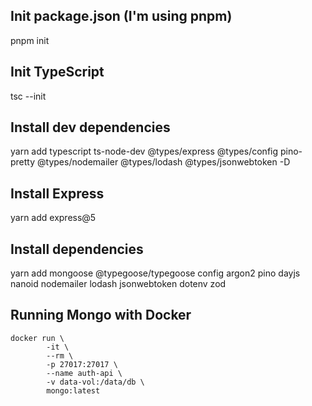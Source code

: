 ## Init package.json (I'm using pnpm)
pnpm init

## Init TypeScript
tsc --init

## Install dev dependencies
yarn add typescript ts-node-dev @types/express @types/config pino-pretty @types/nodemailer @types/lodash @types/jsonwebtoken -D

## Install Express
yarn add express@5

## Install dependencies
yarn add mongoose @typegoose/typegoose config argon2 pino dayjs nanoid nodemailer lodash jsonwebtoken dotenv zod

## Running Mongo with Docker

```
docker run \
        -it \
        --rm \
        -p 27017:27017 \
        --name auth-api \
        -v data-vol:/data/db \
        mongo:latest
```
